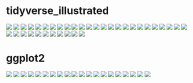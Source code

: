 # tidyverse_illustrated


![](https://github.com/cobriant/tidyverse_illustrated/blob/main/Learning%20the%20Tidyverse-01.jpg)
![](https://github.com/cobriant/tidyverse_illustrated/blob/main/Learning%20the%20Tidyverse-02.jpg)
![](https://github.com/cobriant/tidyverse_illustrated/blob/main/Learning%20the%20Tidyverse-03.jpg)
![](https://github.com/cobriant/tidyverse_illustrated/blob/main/Learning%20the%20Tidyverse-04.jpg)
![](https://github.com/cobriant/tidyverse_illustrated/blob/main/Learning%20the%20Tidyverse-05.jpg)
![](https://github.com/cobriant/tidyverse_illustrated/blob/main/Learning%20the%20Tidyverse-06.jpg)
![](https://github.com/cobriant/tidyverse_illustrated/blob/main/Learning%20the%20Tidyverse-07.jpg)
![](https://github.com/cobriant/tidyverse_illustrated/blob/main/Learning%20the%20Tidyverse-08.jpg)
![](https://github.com/cobriant/tidyverse_illustrated/blob/main/Learning%20the%20Tidyverse-09.jpg)
![](https://github.com/cobriant/tidyverse_illustrated/blob/main/Learning%20the%20Tidyverse-10.jpg)
![](https://github.com/cobriant/tidyverse_illustrated/blob/main/Learning%20the%20Tidyverse-11.jpg)
![](https://github.com/cobriant/tidyverse_illustrated/blob/main/Learning%20the%20Tidyverse-12.jpg)
![](https://github.com/cobriant/tidyverse_illustrated/blob/main/Learning%20the%20Tidyverse-13.jpg)
![](https://github.com/cobriant/tidyverse_illustrated/blob/main/Learning%20the%20Tidyverse-14.jpg)
![](https://github.com/cobriant/tidyverse_illustrated/blob/main/Learning%20the%20Tidyverse-15.jpg)
![](https://github.com/cobriant/tidyverse_illustrated/blob/main/Learning%20the%20Tidyverse-16.jpg)
![](https://github.com/cobriant/tidyverse_illustrated/blob/main/Learning%20the%20Tidyverse-17.jpg)
![](https://github.com/cobriant/tidyverse_illustrated/blob/main/Learning%20the%20Tidyverse-18.jpg)
![](https://github.com/cobriant/tidyverse_illustrated/blob/main/Learning%20the%20Tidyverse-19.jpg)
![](https://github.com/cobriant/tidyverse_illustrated/blob/main/Learning%20the%20Tidyverse-20.jpg)
![](https://github.com/cobriant/tidyverse_illustrated/blob/main/Learning%20the%20Tidyverse-21.jpg)
![](https://github.com/cobriant/tidyverse_illustrated/blob/main/Learning%20the%20Tidyverse-22.jpg)
![](https://github.com/cobriant/tidyverse_illustrated/blob/main/Learning%20the%20Tidyverse-23.jpg)
![](https://github.com/cobriant/tidyverse_illustrated/blob/main/Learning%20the%20Tidyverse-24.jpg)
![](https://github.com/cobriant/tidyverse_illustrated/blob/main/Learning%20the%20Tidyverse-25.jpg)
![](https://github.com/cobriant/tidyverse_illustrated/blob/main/Learning%20the%20Tidyverse-26.jpg)
![](https://github.com/cobriant/tidyverse_illustrated/blob/main/Learning%20the%20Tidyverse-27.jpg)
![](https://github.com/cobriant/tidyverse_illustrated/blob/main/Learning%20the%20Tidyverse-28.jpg)
![](https://github.com/cobriant/tidyverse_illustrated/blob/main/Learning%20the%20Tidyverse-29.jpg)
![](https://github.com/cobriant/tidyverse_illustrated/blob/main/Learning%20the%20Tidyverse-30.jpg)
![](https://github.com/cobriant/tidyverse_illustrated/blob/main/Learning%20the%20Tidyverse-31.jpg)
![](https://github.com/cobriant/tidyverse_illustrated/blob/main/Learning%20the%20Tidyverse-32.jpg)
![](https://github.com/cobriant/tidyverse_illustrated/blob/main/Learning%20the%20Tidyverse-33.jpg)
![](https://github.com/cobriant/tidyverse_illustrated/blob/main/Learning%20the%20Tidyverse-34.jpg)
![](https://github.com/cobriant/tidyverse_illustrated/blob/main/Learning%20the%20Tidyverse-35.jpg)
![](https://github.com/cobriant/tidyverse_illustrated/blob/main/Learning%20the%20Tidyverse-36.jpg)
# ggplot2
![](https://github.com/cobriant/tidyverse_illustrated/blob/main/Learning%20the%20Tidyverse-37.jpg)
![](https://github.com/cobriant/tidyverse_illustrated/blob/main/Learning%20the%20Tidyverse-38.jpg)
![](https://github.com/cobriant/tidyverse_illustrated/blob/main/Learning%20the%20Tidyverse-39.jpg)
![](https://github.com/cobriant/tidyverse_illustrated/blob/main/Learning%20the%20Tidyverse-40.jpg)
![](https://github.com/cobriant/tidyverse_illustrated/blob/main/Learning%20the%20Tidyverse-41.jpg)
![](https://github.com/cobriant/tidyverse_illustrated/blob/main/Learning%20the%20Tidyverse-42.jpg)
![](https://github.com/cobriant/tidyverse_illustrated/blob/main/Learning%20the%20Tidyverse-43.jpg)
![](https://github.com/cobriant/tidyverse_illustrated/blob/main/Learning%20the%20Tidyverse-44.jpg)
![](https://github.com/cobriant/tidyverse_illustrated/blob/main/Learning%20the%20Tidyverse-45.jpg)
![](https://github.com/cobriant/tidyverse_illustrated/blob/main/Learning%20the%20Tidyverse-46.jpg)
![](https://github.com/cobriant/tidyverse_illustrated/blob/main/Learning%20the%20Tidyverse-47.jpg)
![](https://github.com/cobriant/tidyverse_illustrated/blob/main/Learning%20the%20Tidyverse-48.jpg)
![](https://github.com/cobriant/tidyverse_illustrated/blob/main/Learning%20the%20Tidyverse-49.jpg)
![](https://github.com/cobriant/tidyverse_illustrated/blob/main/Learning%20the%20Tidyverse-50.jpg)
![](https://github.com/cobriant/tidyverse_illustrated/blob/main/Learning%20the%20Tidyverse-51.jpg)
![](https://github.com/cobriant/tidyverse_illustrated/blob/main/Learning%20the%20Tidyverse-52.jpg)
![](https://github.com/cobriant/tidyverse_illustrated/blob/main/Learning%20the%20Tidyverse-53.jpg)
![](https://github.com/cobriant/tidyverse_illustrated/blob/main/Learning%20the%20Tidyverse-54.jpg)
![](https://github.com/cobriant/tidyverse_illustrated/blob/main/Learning%20the%20Tidyverse-55.jpg)
![](https://github.com/cobriant/tidyverse_illustrated/blob/main/Learning%20the%20Tidyverse-56.jpg)
